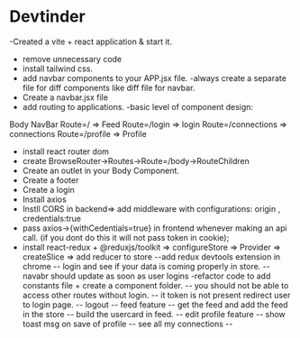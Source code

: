 # Devtinder
-Created a vite + react application & start it.
- remove unnecessary code
- install tailwind css.
- add navbar components to your APP.jsx file.
-always create a separate file for diff components like diff file for navbar.
- Create a navbar.jsx file
- add routing to applications.
-basic level of component design:


Body
    NavBar
    Route=/ => Feed
    Route=/login => login 
    Route=/connections => connections
    Route=/profile => Profile

- install react router dom
- create BrowseRouter->Routes->Route=/body->RouteChildren
- Create an outlet in your Body Component.
- Create a footer
- Create a login
- Install axios
- Instll CORS in backend=> add middleware with configurations: origin , credentials:true
- pass  axios->{withCedentials=true} in frontend whenever making an api call. (if you dont do this it will not pass token in cookie);
- install react-redux + @reduxjs/toolkit => configureStore => Provider => createSlice => add reducer to store
--add redux devtools extension in chrome
-- login and see if your data is coming properly in store.
-- navabr should update as soon as user logins
-refactor code to add constants file + create a component folder.
-- you should not be able to access other routes without login.
-- it token is not present redirect user to login page.
-- logout
-- feed feature
-- get the feed and add the feed in the store
-- build the usercard in feed.
-- edit profile feature
-- show toast msg on save of profile
-- see all my connections
-- 
